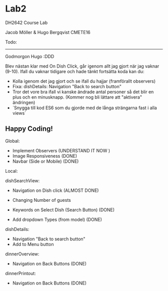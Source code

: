 # Lab2
DH2642  Course Lab

Jacob Möller & Hugo Bergqvist 
CMETE16


Todo:

----------------------------
Godmorgon Hugo :DDD

Blev nästan klar med On Dish Click, går igenom allt jag gjort när jag vaknar (9-10).
Ifall du vaknar tidigare och hade tänkt fortsätta koda kan du:
- Kolla igenom det jag gjort och se ifall du hajjar (framförallt observers)
- Fixa: dishDetails: Navigation "Back to search button"
- Tror det vore bra ifall vi kanske ändrade antal personer så det blir en plus och en minusknapp.
(Kommer nog bli lättare att "aktivera" ändringen)
- ´Snygga till kod ES6 som du gjorde med de långa strängarna fast i alla views´

Happy Coding!
----------------------------

Global:
- Implement Observers (UNDERSTAND IT NOW )
- Image Responsiveness  (DONE)
- Navbar (Side or Mobile)   (DONE)

Local:

dishSearchView:
- Navigation on Dish click (ALMOST DONE)

- Changing Number of guests 
- Keywords on Select Dish (Search Button) (DONE)
- Add dropdown Types (from model) (DONE)

dishDetails:
- Navigation "Back to search button"
- Add to Menu button

dinnerOverview:
- Navigation on Back Buttons    (DONE)

dinnerPrintout:
- Navigation on Back Buttons    (DONE)





